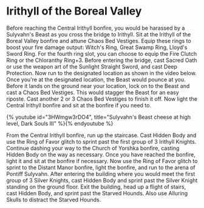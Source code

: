 # Irithyll of the Boreal Valley

Before reaching the Central Irithyll bonfire, you would be harassed by a
Sulyvahn's Beast as you cross the bridge to Irithyll. Sit at the Irithyll of the
Boreal Valley bonfire and attune Chaos Bed Vestiges. Equip these rings to boost
your fire damage output: Witch's Ring, Great Swamp Ring, Lloyd's Sword Ring. For
the fourth ring slot, you can choose to equip the Fire Clutch Ring or the
Chloranthy Ring+3. Before entering the bridge, cast Sacred Oath or use the
weapon art of the Sunlight Straight Sword, and cast Deep Protection. Now run to
the designated location as shown in the video below. Once you're at the
designated location, the Beast would pounce at you. Before it lands on the
ground near your location, lock on to the Beast and cast a Chaos Bed Vestiges.
This would stagger the Beast for an easy riposte. Cast another 2 or 3 Chaos Bed
Vestiges to finish it off. Now light the Central Irithyll bonfire and sit at the
bonfire if you need to.

{% youtube id="3HWmgw3rDO4", title="Sulyvahn's Beast cheese at high level, Dark Souls III" %}{% endyoutube %}

From the Central Irithyll bonfire, run up the staircase. Cast Hidden Body and
use the Ring of Favor glitch to sprint past the first group of 3 Irithyll
Knights. Continue dashing your way to the Church of Yorshka bonfire, casting
Hidden Body on the way as necessary. Once you have reached the bonfire, light it
and sit at the bonfire if necessary. Now use the Ring of Favor glitch to sprint
to the Distant Manor bonfire, light the bonfire, and run to the arena of Pontiff
Sulyvahn. After entering the building where you would meet the first group of 3
Silver Knights, cast Hidden Body and sprint past the Silver Knight standing on
the ground floor. Exit the building, head up a flight of stairs, cast Hidden
Body, and sprint past the Starved Hounds. Also use Alluring Skulls to distract
the Starved Hounds.
